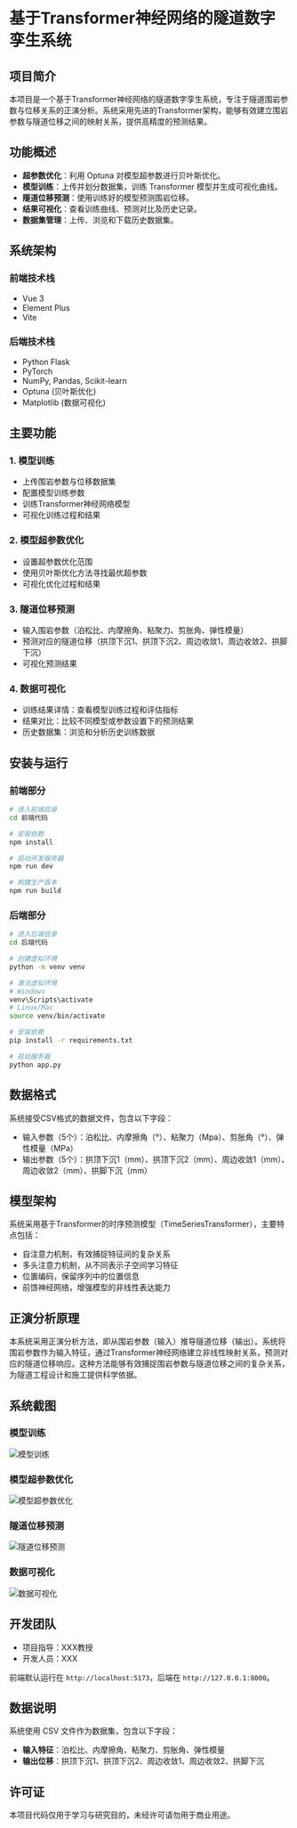 # 基于Transformer神经网络的隧道数字孪生系统

## 项目简介

本项目是一个基于Transformer神经网络的隧道数字孪生系统，专注于隧道围岩参数与位移关系的正演分析。系统采用先进的Transformer架构，能够有效建立围岩参数与隧道位移之间的映射关系，提供高精度的预测结果。

## 功能概述
- **超参数优化**：利用 Optuna 对模型超参数进行贝叶斯优化。
- **模型训练**：上传并划分数据集，训练 Transformer 模型并生成可视化曲线。
- **隧道位移预测**：使用训练好的模型预测围岩位移。
- **结果可视化**：查看训练曲线、预测对比及历史记录。
- **数据集管理**：上传、浏览和下载历史数据集。

## 系统架构

### 前端技术栈
- Vue 3
- Element Plus
- Vite

### 后端技术栈
- Python Flask
- PyTorch
- NumPy, Pandas, Scikit-learn
- Optuna (贝叶斯优化)
- Matplotlib (数据可视化)

## 主要功能

### 1. 模型训练
- 上传围岩参数与位移数据集
- 配置模型训练参数
- 训练Transformer神经网络模型
- 可视化训练过程和结果

### 2. 模型超参数优化
- 设置超参数优化范围
- 使用贝叶斯优化方法寻找最优超参数
- 可视化优化过程和结果

### 3. 隧道位移预测
- 输入围岩参数（泊松比、内摩擦角、粘聚力、剪胀角、弹性模量）
- 预测对应的隧道位移（拱顶下沉1、拱顶下沉2、周边收敛1、周边收敛2、拱脚下沉）
- 可视化预测结果

### 4. 数据可视化
- 训练结果详情：查看模型训练过程和评估指标
- 结果对比：比较不同模型或参数设置下的预测结果
- 历史数据集：浏览和分析历史训练数据

## 安装与运行

### 前端部分

```bash
# 进入前端目录
cd 前端代码

# 安装依赖
npm install

# 启动开发服务器
npm run dev

# 构建生产版本
npm run build
```

### 后端部分

```bash
# 进入后端目录
cd 后端代码

# 创建虚拟环境
python -m venv venv

# 激活虚拟环境
# Windows
venv\Scripts\activate
# Linux/Mac
source venv/bin/activate

# 安装依赖
pip install -r requirements.txt

# 启动服务器
python app.py
```

## 数据格式

系统接受CSV格式的数据文件，包含以下字段：
- 输入参数（5个）：泊松比、内摩擦角（°）、粘聚力（Mpa）、剪胀角（°）、弹性模量（MPa）
- 输出参数（5个）：拱顶下沉1（mm）、拱顶下沉2（mm）、周边收敛1（mm）、周边收敛2（mm）、拱脚下沉（mm）

## 模型架构

系统采用基于Transformer的时序预测模型（TimeSeriesTransformer），主要特点包括：
- 自注意力机制，有效捕捉特征间的复杂关系
- 多头注意力机制，从不同表示子空间学习特征
- 位置编码，保留序列中的位置信息
- 前馈神经网络，增强模型的非线性表达能力

## 正演分析原理

本系统采用正演分析方法，即从围岩参数（输入）推导隧道位移（输出）。系统将围岩参数作为输入特征，通过Transformer神经网络建立非线性映射关系，预测对应的隧道位移响应。这种方法能够有效捕捉围岩参数与隧道位移之间的复杂关系，为隧道工程设计和施工提供科学依据。

## 系统截图

### 模型训练
![模型训练](screenshots/model_training.png)

### 模型超参数优化
![模型超参数优化](screenshots/param_optimization.png)

### 隧道位移预测
![隧道位移预测](screenshots/tunnel_predict.png)

### 数据可视化
![数据可视化](screenshots/data_visualization.png)

## 开发团队

- 项目指导：XXX教授
- 开发人员：XXX

前端默认运行在 `http://localhost:5173`，后端在 `http://127.0.0.1:8000`。

## 数据说明
系统使用 CSV 文件作为数据集，包含以下字段：
- **输入特征**：泊松比、内摩擦角、粘聚力、剪胀角、弹性模量
- **输出位移**：拱顶下沉1、拱顶下沉2、周边收敛1、周边收敛2、拱脚下沉

## 许可证
本项目代码仅用于学习与研究目的，未经许可请勿用于商业用途。